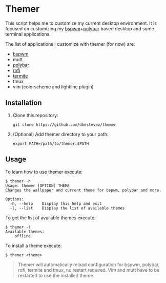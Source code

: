# Themer

This script helps me to customize my current desktop environment. It is focused on customizing my [bspwm](https://github.com/baskerville/bspwm)+[polybar](https://github.com/jaagr/polybar) based desktop and some terminal applications.

The list of applications I customize with themer (for now) are:

  - [bspwm](https://github.com/baskerville/bspwm)
  - mutt
  - [polybar](https://github.com/jaagr/polybar)
  - [rofi](https://github.com/DaveDavenport/rofi)
  - [termite](https://github.com/thestinger/termite)
  - tmux
  - vim (colorscheme and lightline plugin)

## Installation

1. Clone this repository:

    ```
    git clone https://github.com/dbestevez/themer
    ```

2. (Optional) Add themer directory to your path:

    ```
    export PATH=/path/to/themer:$PATH
    ```

## Usage

To learn how to use themer execute:

```
$ themer -h
Usage: themer [OPTION] THEME
Changes the wallpaper and current theme for bspwm, polybar and more.

Options:
  -h, --help    Display this help and exit
  -l, --list    Display the list of available themes
```

To get the list of available themes execute:

```
$ themer -l
Available themes:
    offline
```

To install a theme execute:

```
$ themer <theme>
```

> Themer will automatically reload configuration for bspwm, polybar, rofi, termite and tmux, no restart required. Vim and mutt have to be restarted to use the installed theme.

